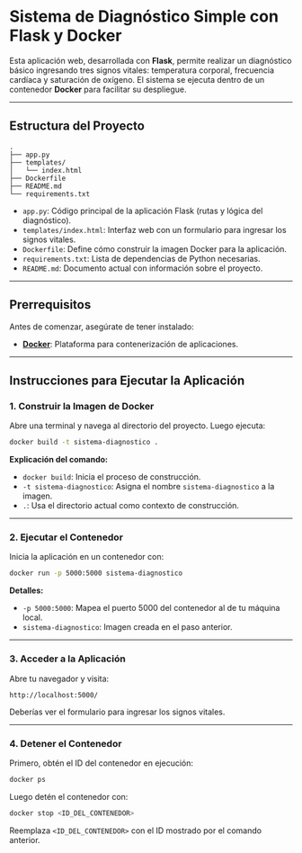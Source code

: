 # Sistema de Diagnóstico Simple con Flask y Docker

Esta aplicación web, desarrollada con **Flask**, permite realizar un diagnóstico básico ingresando tres signos vitales: temperatura corporal, frecuencia cardíaca y saturación de oxígeno. El sistema se ejecuta dentro de un contenedor **Docker** para facilitar su despliegue.

---

## Estructura del Proyecto

```
.
├── app.py
├── templates/
│   └── index.html
├── Dockerfile
├── README.md
└── requirements.txt
```

- `app.py`: Código principal de la aplicación Flask (rutas y lógica del diagnóstico).
- `templates/index.html`: Interfaz web con un formulario para ingresar los signos vitales.
- `Dockerfile`: Define cómo construir la imagen Docker para la aplicación.
- `requirements.txt`: Lista de dependencias de Python necesarias.
- `README.md`: Documento actual con información sobre el proyecto.

---

## Prerrequisitos

Antes de comenzar, asegúrate de tener instalado:

- [**Docker**](https://www.docker.com/get-started): Plataforma para contenerización de aplicaciones.

---

## Instrucciones para Ejecutar la Aplicación

### 1. Construir la Imagen de Docker

Abre una terminal y navega al directorio del proyecto. Luego ejecuta:

```bash
docker build -t sistema-diagnostico .
```

**Explicación del comando:**
- `docker build`: Inicia el proceso de construcción.
- `-t sistema-diagnostico`: Asigna el nombre `sistema-diagnostico` a la imagen.
- `.`: Usa el directorio actual como contexto de construcción.

---

### 2. Ejecutar el Contenedor

Inicia la aplicación en un contenedor con:

```bash
docker run -p 5000:5000 sistema-diagnostico
```

**Detalles:**
- `-p 5000:5000`: Mapea el puerto 5000 del contenedor al de tu máquina local.
- `sistema-diagnostico`: Imagen creada en el paso anterior.

---

### 3. Acceder a la Aplicación

Abre tu navegador y visita:

```
http://localhost:5000/
```

Deberías ver el formulario para ingresar los signos vitales.

---

### 4. Detener el Contenedor

Primero, obtén el ID del contenedor en ejecución:

```bash
docker ps
```

Luego detén el contenedor con:

```bash
docker stop <ID_DEL_CONTENEDOR>
```

Reemplaza `<ID_DEL_CONTENEDOR>` con el ID mostrado por el comando anterior.